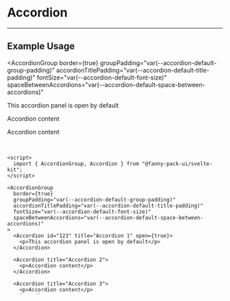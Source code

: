 <script lang="ts">
  import { AccordionGroup, Accordion, TabsContainer, TabBar, Tab, TabPanel } from "/src/components";
</script>


# Accordion

---

## Example Usage

<AccordionGroup
  border={true} 
  groupPadding="var(--accordion-default-group-padding)" 
  accordionTitlePadding="var(--accordion-default-title-padding)" 
  fontSize="var(--accordion-default-font-size)" 
  spaceBetweenAccordions="var(--accordion-default-space-between-accordions)"
>
  <Accordion id="123" title="Accordion 1" open={true}>
    <p>This accordion panel is open by default</p>
  </Accordion>

  <Accordion title="Accordion 2">
    <p>Accordion content</p>
  </Accordion>

  <Accordion title="Accordion 3">
    <p>Accordion content</p>
  </Accordion>
</AccordionGroup>

<br>

```svelte
<script>
  import { AccordionGroup, Accordion } from "@fanny-pack-ui/svelte-kit";
</script>

<AccordionGroup
  border={true} 
  groupPadding="var(--accordion-default-group-padding)" 
  accordionTitlePadding="var(--accordion-default-title-padding)" 
  fontSize="var(--accordion-default-font-size)" 
  spaceBetweenAccordions="var(--accordion-default-space-between-accordions)"
>
  <Accordion id="123" title="Accordion 1" open={true}>
    <p>This accordion panel is open by default</p>
  </Accordion>

  <Accordion title="Accordion 2">
    <p>Accordion content</p>
  </Accordion>

  <Accordion title="Accordion 3">
    <p>Accordion content</p>
  </Accordion>
</AccordionGroup>
```

<hr>

Setting `border={true}` on the `<AccordionGroup>` adds a border around a group of accordion menus to give the group a unified appearance. But you can also use the `<Accordion>` components without a border:

<br>

<AccordionGroup border={false} groupPadding="25px">
  <Accordion title="Accordion 1">
    <p>Accordion content</p>
  </Accordion>

  <Accordion title="Accordion 2">
    <p>Accordion content</p>
  </Accordion>

  <Accordion title="Accordion 3">
    <p>Accordion content</p>
  </Accordion>
</AccordionGroup>

<br>

```svelte
<script>
  import { Accordion } from "@fanny-pack-ui/svelte-kit";
</script>

<AccordionGroup border={false} groupPadding="25px">
  <Accordion title="Accordion 1">
    <p>Accordion content</p>
  </Accordion>

  <Accordion title="Accordion 2">
    <p>Accordion content</p>
  </Accordion>

  <Accordion title="Accordion 3">
    <p>Accordion content</p>
  </Accordion>
</AccordionGroup>
```

<br>

Note that you can set the `groupPadding` prop to zero to have the accordions stretch to the edges of their parent element.

<br>

## Props

<TabsContainer>
  <TabBar>
    <Tab>AccordionGroup</Tab>
    <Tab>Accordion</Tab>
  </TabBar>

  <TabPanel>
    <h2>AccordionGroup</h2>

    <!-- See the comment in the Tabs component props for an explanation of these empty divs. -->
    <!-- <div></div> -->

    <div class="responsive-table">

    | Prop name | Type | Possible values | Default value | Description |
    | --------- | ---- | --------------- | ------------- | ----------- |
    | `border`<br>*(optional)* | `boolean` | `true`, `false` | `true` | Add a border around a group of accordion menus to give the group a unified appearance. |
    | `groupPadding`<br>*(optional)* | `string` | Any CSS padding value or CSS size variable from your `theme.css` file. | `var(--accordion-default-group-padding)` | The value that is passed to this prop will be applied as the padding between the border and the accordions. |
    | `accordionTitlePadding`<br>*(optional)* | `string` | Any CSS padding value or CSS size variable from your `theme.css` file. | `var(--accordion-default-title-padding)` | Alter the padding of the accordion buttons. |
    | `fontSize`<br>*(optional)* | `string` | Any CSS font size value or CSS font size variable from your `theme.css` file. | `var(--accordion-default-font-size)` | Alter the font size of the accordion panels. |
    | `spaceBetweenAccordions`<br>*(optional)* | `string` | Any CSS margin value or CSS size variable from your `theme.css` file. | `var(--accordion-default-space-between-accordions)` | The value that is passed to this prop will be applied as the margin below each of the accordion buttons. |

    </div>
  </TabPanel>

  <TabPanel>
    <h2>Accordion</h2>
    
    <!-- <div></div> -->

    <div class="responsive-table">

    | Prop name | Type | Possible values | Default value | Description |
    | --------- | ---- | --------------- | ------------- | ----------- |
    | `title` | `string` | Any string | NA | This prop will provide the title text for the `<Accordion>` component's button. |
    | `open`<br>*(optional)* | `boolean` | `true`, `false` | `false` | This prop will cause the `<Accordion>` component's panel to either be open or closed by default. |
    | `id`<br>*(optional)* | `string` | Any string | `""` (empty string) | You can give your `<Accordion>` components an `id` value that will appear on the `<Accordion>` component's button. |

    </div>
  </TabPanel>
</TabsContainer>

<br><br>

## Slots

<TabsContainer>
  <TabBar>
    <Tab>AccordionGroup</Tab>
    <Tab>Accordion</Tab>
  </TabBar>

  <TabPanel>
    <h2>AccordionGroup</h2>

    <!-- See the comment in the Tabs component props for an explanation of these empty divs. -->
    <!-- <div></div> -->

    <div class="responsive-table">

    | Slot name | Default value | Description |
    | --------- | ------------- | ----------- |
    | Default slot | NA | You can nest as many `<Accordion>` components as you want in between the opening `<AccordionGroup>` and closing `</AccordionGroup>` tags. |

    </div>
  </TabPanel>

  <TabPanel>
    <h2>Accordion</h2>
    
    <!-- <div></div> -->

    <div class="responsive-table">

    | Slot name | Default value | Description |
    | --------- | ------------- | ----------- |
    | Default slot | NA | The elements you nest in between the opening `<Accordion>` and closing `</Accordion>` tags will appear as the `<Accordion>` component's panel content. You can nest any elements you want in between the opening `<Accordion>` and closing `</Accordion>` tags. |

    </div>
  </TabPanel>
</TabsContainer>
